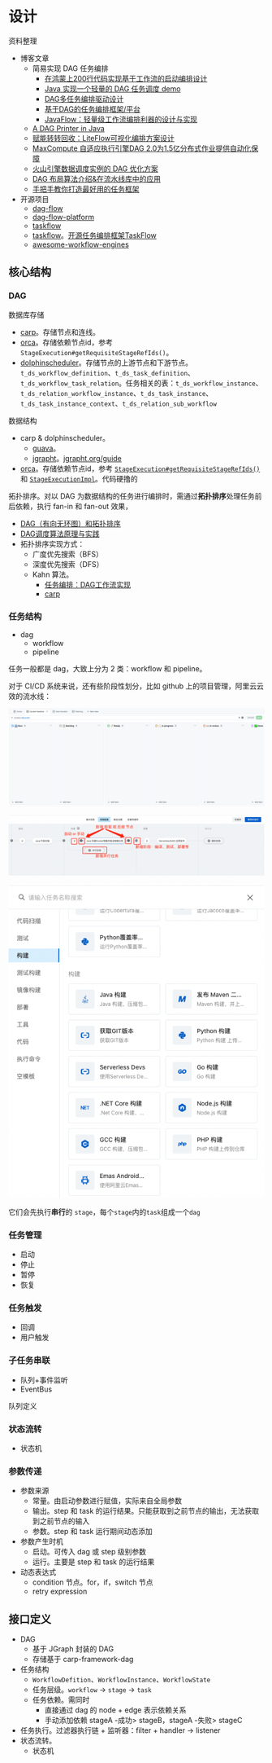 # 设计

资料整理

* 博客文章
  * 简易实现 DAG 任务编排
    * [在鸿蒙上200行代码实现基于工作流的启动编排设计](https://mp.weixin.qq.com/s/YCpgm61i3qEjai0qfnlsLg)
    * [Java 实现一个轻量的 DAG 任务调度 demo](https://www.cnblogs.com/Roni-i/p/17202280.html)
    * [DAG多任务编排驱动设计](https://mp.weixin.qq.com/s/Q5IMSYedtfmk5TWme4ysmw)
    * [基于DAG的任务编排框架/平台](https://mp.weixin.qq.com/s/mNWha03ceqVvWXiyXs3p6A)
    * [JavaFlow：轻量级工作流编排利器的设计与实现](https://mp.weixin.qq.com/s/gNMYp0wz_Gjb0sFfLbzt2A)
  * [A DAG Printer in Java](https://juejin.cn/post/7357292176944971803)
  * [赋能转转回收：LiteFlow可视化编排方案设计](https://mp.weixin.qq.com/s/Go6cDZvuvN-NH_gxcg77uw)
  * [MaxCompute 自适应执行引擎DAG 2.0为1.5亿分布式作业提供自动化保障](https://mp.weixin.qq.com/s/yOGEwyz5o1a1SVS2UGRHdQ)
  * [火山引擎数据调度实例的 DAG 优化方案](https://mp.weixin.qq.com/s/TIW1sh_dG_O-jtGoXAqIvQ)
  * [DAG 布局算法介绍&在流水线库中的应用](https://mp.weixin.qq.com/s/ACamz63ZmiNA4DslJFf2_g)
  * [手把手教你打造最好用的任务框架](https://mp.weixin.qq.com/s?__biz=MzU5NjkwOTg2Mw==&mid=2247484216&idx=1&sn=05e1767ed00bbc92feb6fd81bb93a308&chksm=ffd2d363ebb52fbfc0feb529dc4750c9cf01c9b914497d75148048f8e112ffeef81dc65a22ae&mpshare=1&scene=1&srcid=0125lJxVBUtFKvySvLZhQKmb&sharer_shareinfo=1cfd5e6ce4d07459f2fee2dde531fd21&sharer_shareinfo_first=1cfd5e6ce4d07459f2fee2dde531fd21&version=4.1.10.99312&platform=mac&nwr_flag=1#wechat_redirect)
* 开源项目
  * [dag-flow](https://github.com/sofn/dag-flow)
  * [dag-flow-platform](https://github.com/a925907195/dag-flow-platform)
  * [taskflow](https://github.com/peacepanda/taskflow)
  * [taskflow](https://github.com/ytyht226/taskflow)。[开源任务编排框架TaskFlow](https://mp.weixin.qq.com/s/wI2C5WAWdvfYhgOG6GL4-g)
  * [awesome-workflow-engines](https://github.com/meirwah/awesome-workflow-engines)

## 核心结构

### DAG

数据库存储

* [carp](https://github.com/flowerfine/carp-parent/blob/dev/tools/docker/mysql/init.d/carp-dag.sql)。存储节点和连线。
* [orca](https://github.com/spinnaker/orca/blob/master/orca-api/src/main/java/com/netflix/spinnaker/orca/api/pipeline/models/StageExecution.java)。存储依赖节点id，参考 `StageExecution#getRequisiteStageRefIds()`。
* [dolphinscheduler](https://github.com/apache/dolphinscheduler/blob/dev/dolphinscheduler-dao/src/main/resources/sql/dolphinscheduler_mysql.sql)。存储节点的上游节点和下游节点。`t_ds_workflow_definition`、`t_ds_task_definition`、`t_ds_workflow_task_relation`。任务相关的表：`t_ds_workflow_instance`、`t_ds_relation_workflow_instance`、`t_ds_task_instance`、`t_ds_task_instance_context`、`t_ds_relation_sub_workflow`

数据结构

* carp & dolphinscheduler。
  * [guava](https://github.com/google/guava/tree/master/guava/src/com/google/common/graph)。
  * [jgrapht](https://github.com/jgrapht/jgrapht)。[jgrapht.org/guide](https://jgrapht.org/guide/UserOverview)
* [orca](https://github.com/spinnaker/orca/blob/master/orca-api/src/main/java/com/netflix/spinnaker/orca/api/pipeline/models/StageExecution.java)。存储依赖节点id，参考 [`StageExecution#getRequisiteStageRefIds()`](https://github.com/spinnaker/orca/blob/master/orca-api/src/main/java/com/netflix/spinnaker/orca/api/pipeline/models/StageExecution.java) 和 [`StageExecutionImpl`](https://github.com/spinnaker/orca/blob/master/orca-core/src/main/java/com/netflix/spinnaker/orca/pipeline/model/StageExecutionImpl.java)。代码硬撸的

拓扑排序。对以 DAG 为数据结构的任务进行编排时，需通过**拓扑排序**处理任务前后依赖，执行 fan-in 和 fan-out 效果，

* [DAG（有向无环图）和拓扑排序](https://mp.weixin.qq.com/s/kR1CvXbumpbZ0XAYmC_rmg)
* [DAG调度算法原理与实践](https://mp.weixin.qq.com/s/ES2J_HmH0PjIWq4_KGRwww)
* 拓扑排序实现方式：
  * 广度优先搜索（BFS）
  * 深度优先搜索（DFS）
  * Kahn 算法。
    * [任务编排：DAG工作流实现](https://mp.weixin.qq.com/s/JLt7QWgyv7qTpQCwa9XJCQ)
    * [carp](https://github.com/flowerfine/carp-parent/blob/dev/carp-framework/carp-framework-dag/src/main/java/cn/sliew/carp/framework/dag/algorithm/DagUtil.java)

### 任务结构

* dag
  * workflow
  * pipeline

任务一般都是 dag，大致上分为 2 类：workflow 和 pipeline。

对于 CI/CD 系统来说，还有些阶段性划分，比如 github 上的项目管理，阿里云云效的流水线：

![github_project](./images/design/github_project.png)

![codeup_pipeline](./images/design/codeup_pipeline.png)

![codeup_pipeline_stage](./images/design/codeup_pipeline_stage.png)

它们会先执行**串行**的 `stage`，每个`stage`内的`task`组成一个`dag`

### 任务管理

* 启动
* 停止
* 暂停
* 恢复

### 任务触发

* 回调
* 用户触发

### 子任务串联

* 队列+事件监听
* EventBus

队列定义

### 状态流转

* 状态机

### 参数传递

* 参数来源
  * 常量。由启动参数进行赋值，实际来自全局参数
  * 输出。step 和 task 的运行结果。只能获取到之前节点的输出，无法获取到之前节点的输入
  * 参数。step 和 task 运行期间动态添加
* 参数产生时机
  * 启动。可传入 dag 或 step 级别参数
  * 运行。主要是 step 和 task 的运行结果
* 动态表达式
  * condition 节点。for，if，switch 节点
  * retry expression

 ## 接口定义

* DAG
  * 基于 JGraph 封装的 DAG
  * 存储基于 carp-framework-dag
* 任务结构
  * `WorkflowDefition`、`WorkflowInstance`、`WorkflowState`
  * 任务层级。`workflow` -> `stage` -> `task`
  * 任务依赖。需同时
    * 直接通过 dag 的 node + edge 表示依赖关系
    * 手动添加依赖 stageA -成功> stageB，stageA -失败> stageC
* 任务执行。过滤器执行链 + 监听器：filter + handler -> listener
* 状态流转。
  * 状态机